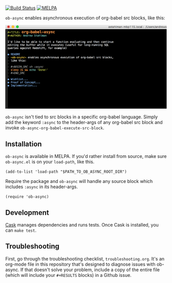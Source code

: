 [![Build Status](https://travis-ci.org/astahlman/ob-async.svg?branch=master)](https://travis-ci.org/astahlman/ob-async)
[![MELPA](https://melpa.org/packages/ob-async-badge.svg)](https://melpa.org/#/ob-async)

`ob-async` enables asynchronous execution of org-babel src blocks,
like this:

![Demo of async sh execution](readme-demo.gif)

`ob-async` isn't tied to src blocks in a specific org-babel
language. Simply add the keyword `:async` to the header-args of any
org-babel src block and invoke `ob-async-org-babel-execute-src-block`.

## Installation

`ob-async` is available in MELPA. If you'd rather install from source,
make sure `ob-async.el` is on your `load-path`, like this.

    (add-to-list 'load-path "$PATH_TO_OB_ASYNC_ROOT_DIR")

Require the package and `ob-async` will handle any source block which
includes `:async` in its header-args.

    (require 'ob-async)

## Development

[Cask](https://github.com/cask/cask) manages dependencies and runs tests. Once Cask is installed, you can `make test`.

## Troubleshooting

First, go through the troubleshooting checklist, `troubleshooting.org`. It's an org-mode file in this repository that's designed to diagnose issues with ob-async. If that doesn't solve your problem, include a copy of the entire file (which will include your `#+RESULTS` blocks) in a Github issue.
